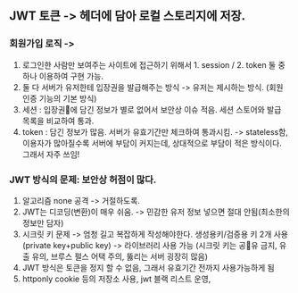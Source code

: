 ## JWT 토큰 -> 헤더에 담아 로컬 스토리지에 저장. 

### 회원가입 로직 -> 
1. 로그인한 사람만 보여주는 사이트에 접근하기 위해서 1. session / 2. token 둘 중 하나 이용하여 구현 가능.
2. 둘 다 서버가 유저한테 입장권을 발급해주는 방식 -> 유저는 제시하는 방식. (회원인증 기능의 기본 방식)
3. 세션 : 입장권에 담긴 정보가 별로 없어서 보안상 이슈 적음. 세션 스토어와 발급 목록을 비교하여 통과.
4. token : 담긴 정보가 많음. 서버가 유효기간만 체크하여 통과시킴. -> stateless함, 이용자가 많아질수록 서버에 부담이 커지는데, 상대적으로 부담이 적은 방식이다. 그래서 자주 쓰임!


### JWT 방식의 문제: 보안상 허점이 많다. 
1. 알고리즘 none 공격 -> 거절하도록.
2. JWT는 디코딩(변환)이 매우 쉬움. -> 민감한 유저 정보 넣으면 절대 안됨(최소한의 정보만 담자)
3. 시크릿 키 문제 -> 엄청 길고 복잡하게 작성해야한다. 생성용키/검증용 키 2개 사용(private key+public key) -> 라이브러리 사용 가능 (시크릿 키는 공유 금지, 유출 유의, 브루스 펄스 어택 주의, 뚫리는 서버 굉장히 많음)
5. JWT 방식은 토큰을 정지 할 수 없음, 그래서 유효기간 전까지 사용가능하게 됨
6. httponly cookie 등의 저장소 사용, jwt 블랙 리스트 운영, 

